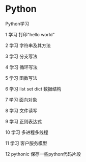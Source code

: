 # Python

Python学习

1 学习 打印"hello world"

2 学习 字符串及其方法

3 学习 分支写法

4 学习 循环写法

5 学习 函数写法

6 学习 list set dict 数据结构

7 学习 面向对象

8 学习 文件读写

9 学习 正则表达式

10 学习 多进程多线程

11 学习 客户服务模型

12 pythonic 保存一些python代码片段
